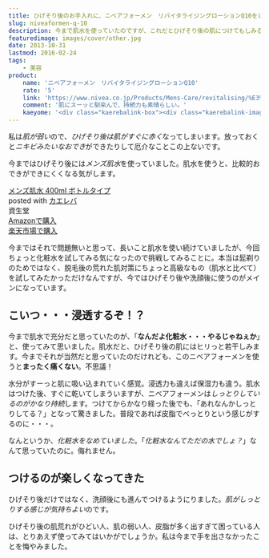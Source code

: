 ```yaml
---
title: ひげそり後のお手入れに、ニベアフォーメン　リバイタライジングローションQ10をレビュー
slug: niveaformen-q-10
description: 今まで肌水を使っていたのですが、これだとひげそり後の肌につけてもしみることもなく、保湿力もあるためか肌がしっとりします。無駄な皮脂の分泌も抑えられている気がします。ひげそり後の肌荒れに困る男子にはこれ一択です。
featuredimage: images/cover/other.jpg
date: 2013-10-31
lastmod: 2016-02-24
tags: 
    - 美容
product:
    name: 'ニベアフォーメン　リバイタライジングローションQ10'
    rate: '5'
    link: 'https://www.nivea.co.jp/Products/Mens-Care/revitalising/%E3%83%AA%E3%83%90%E3%82%A4%E3%82%BF%E3%83%A9%E3%82%A4%E3%82%B8%E3%83%B3%E3%82%B0%E3%83%AD%E3%83%BC%E3%82%B7%E3%83%A7%E3%83%B3Q10'
    comment: '肌にスーッと馴染んで、持続力も素晴らしい。'
    kaeyome: '<div class="kaerebalink-box"><div class="kaerebalink-image"><a href="https://www.amazon.co.jp/exec/obidos/ASIN/B000RZA58A/illusionspace-22/ref=nosim/" rel="nofollow" target="_blank"><img src="https://ecx.images-amazon.com/images/I/41kjUXVVEEL._SL160_.jpg" style="border: none;" /></a></div><div class="kaerebalink-info"><div class="kaerebalink-name"><a href="https://www.amazon.co.jp/exec/obidos/ASIN/B000RZA58A/illusionspace-22/ref=nosim/" rel="nofollow" target="_blank">ニベアフォーメン リバイタライジングローションQ10</a><div class="kaerebalink-powered-date">posted with <a href="https://kaereba.com" rel="nofollow" target="_blank">カエレバ</a></div></div><div class="kaerebalink-detail"> 花王     </div><div class="kaerebalink-link1"><div class="shoplinkamazon"><a href="https://www.amazon.co.jp/gp/search?keywords=%83j%83x%83A%83t%83H%81%5B%83%81%83%93%81%40Q10&__mk_ja_JP=%83J%83%5E%83J%83i&tag=illusionspace-22" rel="nofollow" target="_blank" title="アマゾン" >Amazonで購入</a></div><div class="shoplinkrakuten"><a href="https://hb.afl.rakuten.co.jp/hgc/0e95387f.f2aef20d.0e953880.25e412bd/?pc=http%3A%2F%2Fsearch.rakuten.co.jp%2Fsearch%2Fmall%2F%25E3%2583%258B%25E3%2583%2599%25E3%2582%25A2%25E3%2583%2595%25E3%2582%25A9%25E3%2583%25BC%25E3%2583%25A1%25E3%2583%25B3%25E3%2580%2580Q10%2F-%2Ff.1-p.1-s.1-sf.0-st.A-v.2%3Fx%3D0%26scid%3Daf_ich_link_urltxt%26m%3Dhttp%3A%2F%2Fm.rakuten.co.jp%2F" rel="nofollow" target="_blank" title="楽天市場" >楽天市場で購入</a></div></div></div><div class="booklink-footer" style="clear: left"></div></div>'
---
```


私は<em>肌が弱い</em>ので、<em>ひげそり後は肌がすぐに赤く</em>なってしまいます。放っておくと<em>ニキビみたいなおでき</em>ができたりして厄介なことこの上ないです。

今まではひげそり後には<em>メンズ肌水</em>を使っていました。肌水を使うと、比較的おできができにくくなる気がします。

<div class="kaerebalink-box">
<div class="kaerebalink-image"><a href="https://www.amazon.co.jp/exec/obidos/ASIN/B0012UGWZE/illusionspace-22/ref=nosim/" rel="nofollow" target="_blank"><img alt=""  src="https://ecx.images-amazon.com/images/I/213k6YehGvL._SL160_.jpg" style="border: none;" /></a></div>
<div class="kaerebalink-info">
<div class="kaerebalink-name"><a href="https://www.amazon.co.jp/exec/obidos/ASIN/B0012UGWZE/illusionspace-22/ref=nosim/" rel="nofollow" target="_blank">メンズ肌水 400ml ボトルタイプ</a>
<div class="kaerebalink-powered-date">posted with <a href="https://kaereba.com" rel="nofollow" target="_blank">カエレバ</a></div>
</div>
<div class="kaerebalink-detail"> 資生堂     </div>
<div class="kaerebalink-link1">
<div class="shoplinkamazon"><a href="https://www.amazon.co.jp/gp/search?keywords=%83%81%83%93%83Y%94%A7%90%85&#038;__mk_ja_JP=%83J%83%5E%83J%83i&#038;tag=illusionspace-22" rel="nofollow" target="_blank" title="アマゾン" >Amazonで購入</a></div>
<div class="shoplinkrakuten"><a href="https://hb.afl.rakuten.co.jp/hgc/0e95387f.f2aef20d.0e953880.25e412bd/?pc=http%3A%2F%2Fsearch.rakuten.co.jp%2Fsearch%2Fmall%2F%25E3%2583%25A1%25E3%2583%25B3%25E3%2582%25BA%25E8%2582%258C%25E6%25B0%25B4%2F-%2Ff.1-p.1-s.1-sf.0-st.A-v.2%3Fx%3D0%26scid%3Daf_ich_link_urltxt%26m%3Dhttp%3A%2F%2Fm.rakuten.co.jp%2F" rel="nofollow" target="_blank" title="楽天市場" >楽天市場で購入</a></div>
</div>
</div>
<div class="booklink-footer" style="clear: left"></div>
</div>

今まではそれで問題無いと思って、長いこと肌水を使い続けていましたが、今回ちょっと化粧水を試してみる気になったので挑戦してみることに。本当は髭剃りのためではなく、脱毛後の荒れた肌対策にちょっと高級なもの（肌水と比べて）を試してみたかっただけなんですが、今ではひげそり後や洗顔後に使うのがメインになっています。


## こいつ・・・浸透するぞ！？


今まで肌水で充分だと思っていたのが、「<strong>なんだよ化粧水・・・やるじゃねぇか</strong>」と、使ってみて思いました。肌水だと、ひげそり後の肌にはヒリっと若干しみます。今までそれが当然だと思っていたのだけれども、このニベアフォーメンを使うと<strong>まったく痛くない</strong>。不思議！

水分がすーっと肌に吸い込まれていく感覚。浸透力も違えば保湿力も違う。肌水はつけた後、すぐに乾いてしまういますが、ニベアフォーメンは<em>しっとりしているのがかなり持続</em>します。つけてからかなり経った後でも、「あれなんかしっとりしてる？」となって驚きました。普段であれば皮脂でべっとりという感じがするのに・・・。

なんというか、<em>化粧水をなめていました</em>。「<em>化粧水なんてただの水でしょ？</em>」なんて思っていたのに。侮れません。


## つけるのが楽しくなってきた


ひげそり後だけではなく、洗顔後にも進んでつけるようにりました。<em>肌がしっとりする感じが気持ちよい</em>のです。

ひげそり後の肌荒れがひどい人、肌の弱い人、皮脂が多く出すぎて困っている人は、とりあえず使ってみてはいかがでしょうか。私は今まで手を出さなかったことを悔やみました。
